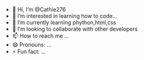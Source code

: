 - 👋 Hi, I’m @Cathie276
- 👀 I’m interested in learning how to code...
- 🌱 I’m currently learning phython,html,css
- 💞️ I’m looking to collaborate with other developers
- 📫 How to reach me ...
- 😄 Pronouns: ...
- ⚡ Fun fact: ...

<!---
Cathie276/Cathie276 is a ✨ special ✨ repository because its `README.md` (this file) appears on your GitHub profile.
You can click the Preview link to take a look at your changes.
--->
